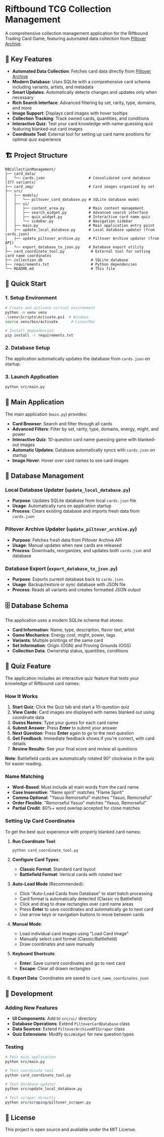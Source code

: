 # Riftbound TCG Collection Management

A comprehensive collection management application for the Riftbound Trading Card Game, featuring automated data collection from [Piltover Archive](https://piltoverarchive.com/cards).

## 🚀 Key Features

- **Automated Data Collection**: Fetches card data directly from [Piltover Archive](https://piltoverarchive.com/cards)
- **Modern Database**: Uses SQLite with a comprehensive card schema including variants, artists, and metadata
- **Smart Updates**: Automatically detects changes and updates only when necessary
- **Rich Search Interface**: Advanced filtering by set, rarity, type, domains, and more
- **Image Support**: Displays card images with hover tooltips
- **Collection Tracking**: Track owned cards, quantities, and conditions
- **Interactive Quiz**: Test your card knowledge with name-guessing quiz featuring blanked-out card images
- **Coordinate Tool**: External tool for setting up card name positions for optimal quiz experience

## 🏗️ Project Structure

```
RBCollectionManagement/
├── card_data/
│   └── cards.json                    # Consolidated card database (377 variants)
├── card_img/                         # Card images organized by set
├── src/
│   ├── models/
│   │   └── piltover_card_database.py # SQLite database model
│   ├── ui/
│   │   ├── content_area.py           # Main content management
│   │   ├── search_widget.py          # Advanced search interface
│   │   ├── quiz_widget.py            # Interactive card name quiz
│   │   └── sidebar.py                # Navigation sidebar
│   ├── main.py                       # Main application entry point
│   ├── update_local_database.py      # Local database updater (from cards.json)
│   ├── update_piltover_archive.py    # Piltover Archive updater (from API)
│   └── export_database_to_json.py    # Database export utility
├── card_coordinate_tool.py            # External tool for setting card name coordinates
├── collection.db                      # SQLite database
├── requirements.txt                   # Python dependencies
└── README.md                          # This file
```

## 🚀 Quick Start

### 1. Setup Environment
```bash
# Create and activate virtual environment
python -m venv venv
.\venv\Scripts\Activate.ps1  # Windows
source venv/bin/activate      # Linux/Mac

# Install dependencies
pip install -r requirements.txt
```

### 2. Database Setup
The application automatically updates the database from `cards.json` on startup.

### 3. Launch Application
```bash
python src/main.py
```

## 🎯 Main Application

The main application (`main.py`) provides:
- **Card Browser**: Search and filter through all cards
- **Advanced Filters**: Filter by set, rarity, type, domains, energy, might, and power
- **Interactive Quiz**: 10-question card name guessing game with blanked-out images
- **Automatic Updates**: Database automatically syncs with `cards.json` on startup
- **Image Hover**: Hover over card names to see card images

## 🔄 Database Management

### Local Database Updater (`update_local_database.py`)
- **Purpose**: Updates SQLite database from local `cards.json` file
- **Usage**: Automatically runs on application startup
- **Process**: Clears existing database and imports fresh data from `cards.json`

### Piltover Archive Updater (`update_piltover_archive.py`)
- **Purpose**: Fetches fresh data from Piltover Archive API
- **Usage**: Manual updates when new cards are released
- **Process**: Downloads, reorganizes, and updates both `cards.json` and database

### Database Export (`export_database_to_json.py`)
- **Purpose**: Exports current database back to `cards.json`
- **Usage**: Backup/restore or sync database with JSON file
- **Process**: Reads all variants and creates formatted JSON output

## 🗄️ Database Schema

The application uses a modern SQLite schema that stores:
- **Card Information**: Name, type, description, flavor text, artist
- **Game Mechanics**: Energy cost, might, power, tags
- **Variants**: Multiple printings of the same card
- **Set Information**: Origin (OGN) and Proving Grounds (OGS)
- **Collection Data**: Ownership status, quantities, conditions

## 🧠 Quiz Feature

The application includes an interactive quiz feature that tests your knowledge of Riftbound card names:

### How It Works
1. **Start Quiz**: Click the Quiz tab and start a 10-question quiz
2. **View Cards**: Card images are displayed with names blanked out using coordinate data
3. **Guess Names**: Type your guess for each card name
4. **Submit Answer**: Press **Enter** to submit your answer
5. **Next Question**: Press **Enter** again to go to the next question
6. **Get Feedback**: Immediate feedback shows if you're correct, with card details
7. **Review Results**: See your final score and review all questions

**Note**: Battlefield cards are automatically rotated 90° clockwise in the quiz for easier reading.

### Name Matching
- **Word-Based**: Must include all main words from the card name
- **Case Insensitive**: "flame spirit" matches "Flame Spirit"  
- **Comma Optional**: "Yasuo Remorseful" matches "Yasuo, Remorseful"
- **Order Flexible**: "Remorseful Yasuo" matches "Yasuo, Remorseful"
- **Partial Credit**: 80%+ word overlap accepted for close matches

### Setting Up Card Coordinates
To get the best quiz experience with properly blanked card names:

1. **Run Coordinate Tool**:
   ```bash
   python card_coordinate_tool.py
   ```

2. **Configure Card Types**:
   - **Classic Format**: Standard card layout
   - **Battlefield Format**: Vertical cards with rotated text

3. **Auto-Load Mode** (Recommended):
   - Click "Auto-Load Cards from Database" to start batch processing
   - Card format is automatically detected (Classic vs Battlefield)
   - Click and drag to draw rectangles over card name areas
   - Press **Enter** to save coordinates and automatically go to next card
   - Use arrow keys or navigation buttons to move between cards

4. **Manual Mode**:
   - Load individual card images using "Load Card Image"
   - Manually select card format (Classic/Battlefield)
   - Draw coordinates and save manually

5. **Keyboard Shortcuts**:
   - **Enter**: Save current coordinates and go to next card
   - **Escape**: Clear all drawn rectangles

6. **Export Data**: Coordinates are saved to `card_name_coordinates.json`

## 🔧 Development

### Adding New Features
- **UI Components**: Add to `src/ui/` directory
- **Database Operations**: Extend `PiltoverCardDatabase` class
- **Data Sources**: Extend `PiltoverArchiveAPIScraper` class
- **Quiz Extensions**: Modify `QuizWidget` for new question types

### Testing
```bash
# Test main application
python src/main.py

# Test coordinate tool
python card_coordinate_tool.py

# Test database updater
python src/update_local_database.py

# Test scraper directly
python src/scraping/piltover_scraper.py
```

## 📝 License

This project is open source and available under the MIT License.
